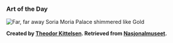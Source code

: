 ### Art of the Day

<img src="../static/theoor-kittelsen.webp" alt="Far, far away Soria Moria Palace shimmered like Gold">

**Created by [Theodor Kittelsen](https://www.nasjonalmuseet.no/en/collection/producer/56283/theodor-kittelsen). Retrieved from [Nasjonalmuseet](https://www.nasjonalmuseet.no/en/collection/object/NG.M.00546).**